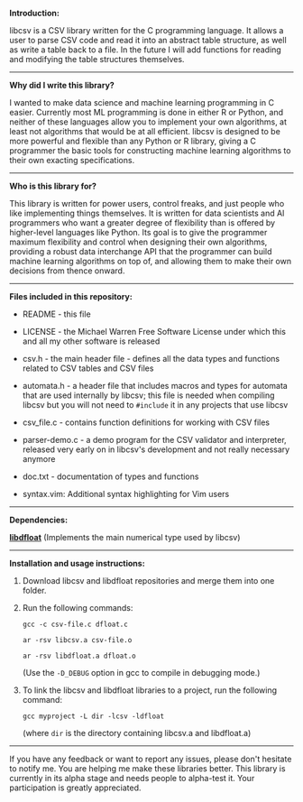 **Introduction:**

libcsv is a CSV library written for the C programming language. It allows
a user to parse CSV code and read it into an abstract table structure, as
well as write a table back to a file. In the future I will add functions
for reading and modifying the table structures themselves.

---------------------------------------------------------------------------

**Why did I write this library?**

I wanted to make data science and machine learning programming in C
easier. Currently most ML programming is done in either R or Python,
and neither of these languages allow you to implement your own
algorithms, at least not algorithms that would be at all efficient. libcsv
is designed to be more powerful and flexible than any Python or R library,
giving a C programmer the basic tools for constructing machine learning
algorithms to their own exacting specifications.

---------------------------------------------------------------------------

**Who is this library for?**

This library is written for power users, control freaks, and just people
who like implementing things themselves. It is written for data scientists
and AI programmers who want a greater degree of flexibility than is
offered by higher-level languages like Python. Its goal is to give the
programmer maximum flexibility and control when designing their own
algorithms, providing a robust data interchange API that the programmer
can build machine learning algorithms on top of, and allowing them to
make their own decisions from thence onward.

---------------------------------------------------------------------------

**Files included in this repository:**

- README - this file

- LICENSE - the Michael Warren Free Software License under which this and
  all my other software is released

- csv.h - the main header file - defines all the data types and functions
  related to CSV tables and CSV files

- automata.h - a header file that includes macros and types for automata
  that are used internally by libcsv; this file is needed when compiling
  libcsv but you will not need to `#include` it in any projects that use
  libcsv

- csv_file.c - contains function definitions for working with CSV files

- parser-demo.c - a demo program for the CSV validator and interpreter,
  released very early on in libcsv's development and not really necessary
  anymore

- doc.txt - documentation of types and functions

- syntax.vim: Additional syntax highlighting for Vim users

---------------------------------------------------------------------------

**Dependencies:**

[**libdfloat**](https://github.com/PsychoCod3r/libdfloat) (Implements the
main numerical type used by libcsv)

---------------------------------------------------------------------------

**Installation and usage instructions:**

1. Download libcsv and libdfloat repositories and merge them into
   one folder.

2. Run the following commands:

   `gcc -c csv-file.c dfloat.c`

   `ar -rsv libcsv.a csv-file.o`

   `ar -rsv libdfloat.a dfloat.o`

   (Use the `-D_DEBUG` option in gcc to compile in debugging mode.)

3. To link the libcsv and libdfloat libraries to a project, run the
   following command:

   `gcc myproject -L dir -lcsv -ldfloat`

   (where `dir` is the directory containing libcsv.a and libdfloat.a)

---------------------------------------------------------------------------

If you have any feedback or want to report any issues, please don't
hesitate to notify me. You are helping me make these libraries
better. This library is currently in its alpha stage and needs people
to alpha-test it. Your participation is greatly appreciated.
